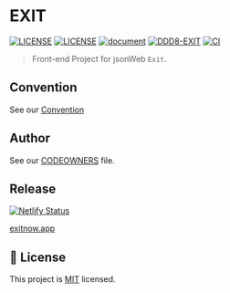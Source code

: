 <h1>EXIT</h1>   

[![LICENSE](https://img.shields.io/badge/version-1.0-blue.svg?cacheSeconds=2592000)](https://www.spaceone.org/docs/guides) 
[![LICENSE](https://img.shields.io/badge/License-MIT-yellow.svg)]() 
[![document](https://img.shields.io/badge/documentation-yes-brightgreen.svg)]()
[![DDD8-EXIT](https://img.shields.io/endpoint?url=https://cloud.cypress.io/badge/simple/vbwwaz/main&style=flat&logo=cypress)](https://cloud.cypress.io/projects/vbwwaz/runs)
[![CI](https://github.com/DDD-Community/jsonWeb-front/actions/workflows/ci.yml/badge.svg?branch=main)](https://github.com/DDD-Community/jsonWeb-front/actions/workflows/ci.yml)

> Front-end Project for jsonWeb `Exit`.
> <br>

## Convention

See our [Convention](https://github.com/DDD-Community/jsonWeb-front/wiki/convention)

## Author

See our [CODEOWNERS](./.github/CODEOWNERS) file.

## Release

[![Netlify Status](https://api.netlify.com/api/v1/badges/c1b44007-5a2e-460e-8cfa-0c1de0ac3b09/deploy-status)](https://app.netlify.com/sites/exitnow/deploys)

[exitnow.app](https://exitnow.netlify.app/)

## 📝 License

This project is [MIT](https://www.apache.org/licenses/MIT) licensed.
